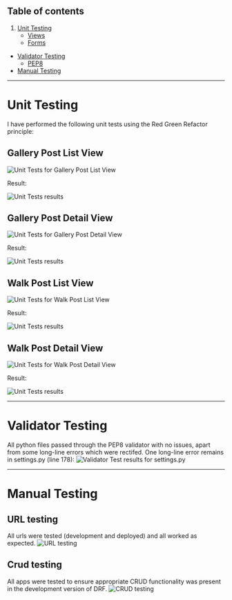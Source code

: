 ## Table of contents
1. [Unit Testing](#unit-testing)
    - [Views](#views) 
    - [Forms](#forms)
- [Validator Testing](#validator-testing)
    - [PEP8](#pep8)
- [Manual Testing](#responsive-testing)
***

# Unit Testing
I have performed the following unit tests using the Red Green Refactor principle:

## Gallery Post List View

![Unit Tests for Gallery Post List View](static/screenshots_tests/gallery_list_view_unit_test.png)

Result:

![Unit Tests results](static/screenshots_tests/gallery_list_view_unit_test_results.png)

## Gallery Post Detail View

![Unit Tests for Gallery Post Detail View](static/screenshots_tests/gallery_post_detail_view_unit_test.png)

Result:

![Unit Tests results](static/screenshots_tests/gallery_post_detail_view_unit_test_results.png)

## Walk Post List View

![Unit Tests for Walk Post List View](static/screenshots_tests/walk_list_view_unit_test.png)

Result:

![Unit Tests results](static/screenshots_tests/walk_list_view_unit_test_results.png)

## Walk Post Detail View

![Unit Tests for Walk Post Detail View](static/screenshots_tests/walk_post_detail_view_unit_test.png)

Result:

![Unit Tests results](static/screenshots_tests/walk_post_detail_view_unit_test_results.png)

***

# Validator Testing

All python files passed through the PEP8 validator with no issues, apart from some long-line errors which were rectifed. One long-line error remains in settings.py (line 178): 
![Validator Test results for settings.py](static/screenshots_tests/validator_testing_settings.png)

***

# Manual Testing

## URL testing 
All urls were tested (development and deployed) and all worked as expected. 
![URL testing](static/screenshots_tests/url_testing.png)

## Crud testing
All apps were tested to ensure appropriate CRUD functionality was present in the development version of DRF.
![CRUD testing](static/screenshots_tests/crud_testing.png)
